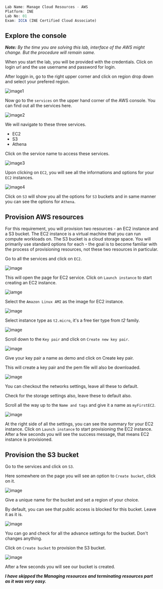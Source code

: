 ```jsx
Lab Name: Manage Cloud Resources - AWS
Platform: INE
Lab No: 01
Exam: ICCA (INE Certified Cloud Associate)
```

## Explore the console

_**Note:** By the time you are solving this lab, interface of the AWS might change. But the procedure will remain same._

When you start the lab, you will be provided with the credentials. Click on login url and the use username and password for login.

After loggin in, go to the right upper corner and click on region drop down and select your prefered region.

![image1](https://assets.ine.com/content/labs/azure-course-labs/manage-cloud-resources-aws/3.png)

Now go to the `services` on the upper hand corner of the AWS console. You can find out all the services here.

![image2](https://assets.ine.com/content/labs/azure-course-labs/manage-cloud-resources-aws/6.png)

We will navigate to these three services.

- EC2
- S3
- Athena

Click on the service name to access these services.

![image3](https://assets.ine.com/content/labs/azure-course-labs/manage-cloud-resources-aws/7.png)

Upon clicking on `EC2`, you will see all the informations and options for your `EC2` instances.

![image4](https://assets.ine.com/content/labs/azure-course-labs/manage-cloud-resources-aws/8.png)

Click on `S3` will show you all the options for `S3` buckets and in same manner you can see the options for `Athena`.

## Provision AWS resources

For this requirement, you will provision two resources - an EC2 instance and a S3 bucket. The EC2 instance is a virtual machine that you can run compute workloads on. The S3 bucket is a cloud storage space. You will primarily use standard options for each - the goal is to become familiar with the process of provisioning resources, not these two resources in particular.

Go to all the services and click on `EC2`.

![image](https://assets.ine.com/content/labs/azure-course-labs/manage-cloud-resources-aws/12.png)

This will open the page for EC2 service. Click on `Launch instance` to start creating an EC2 instance.

![iamge](https://assets.ine.com/content/labs/azure-course-labs/manage-cloud-resources-aws/13.png)

Select the `Amazon Linux AMI` as the image for EC2 instance.

![image](https://assets.ine.com/content/labs/azure-course-labs/manage-cloud-resources-aws/14.png)

Select instance type as `t2.micro`, it's a free tier type from _t2_ family.

![image](https://assets.ine.com/content/labs/azure-course-labs/manage-cloud-resources-aws/15.png)

Scroll down to the `Key pair` and click on `Create new key pair`.

![image](https://assets.ine.com/content/labs/azure-course-labs/manage-cloud-resources-aws/16.png)

Give your key pair a name as demo and click on Create key pair.

This will create a key pair and the pem file will also be downloaded.

![image](https://assets.ine.com/content/labs/azure-course-labs/manage-cloud-resources-aws/17.png)

You can checkout the networks settings, leave all these to default. 

Check for the storage settings also, leave these to default also.

Scroll all the way up to the `Name and tags` and give it a name as `myFirstEC2`.

![image](https://assets.ine.com/content/labs/azure-course-labs/manage-cloud-resources-aws/20.png)

At the right side of all the settings, you can see the summary for your EC2 instance. Click on `Launch instance` to start provisioning the EC2 instance. After a few seconds you will see the success message, that means EC2 instance is provisioned.

## Provision the S3 bucket

Go to the services and click on `S3`.

Here somewhere on the page you will see an option to `Create bucket`, click on it.

![image](https://assets.ine.com/content/labs/azure-course-labs/manage-cloud-resources-aws/24.png)

Give a unique name for the bucket and set a region of your choice.

By default, you can see that public access is blocked for this bucket. Leave it as it is.

![image](https://assets.ine.com/content/labs/azure-course-labs/manage-cloud-resources-aws/26.png)

You can go and check for all the advance settings for the bucket. Don't changes anything.

Click on `Create bucket` to provision the S3 bucket.

![image](https://assets.ine.com/content/labs/azure-course-labs/manage-cloud-resources-aws/27.png)

After a few seconds you will see our bucket is created.

_**I have skipped the Managing resources and terminating resources part as it was very easy.**_
